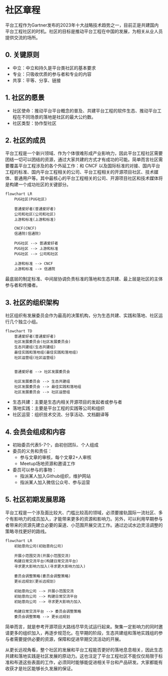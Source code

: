 # 社区章程

平台工程作为Gartner发布的2023年十大战略技术趋势之一，目前正是共建国内平台工程社区的时机。社区的目标是推动平台工程在中国的发展，为相关从业人员提供交流的场所。

## 0. 关键原则

- 中立：中立和持久是平台类社区的基本要求
- 专业：只吸收优质的参与者和专业的内容
- 共享：平等、分享、链接

## 1. 社区的愿景

- 社区使命：推动平台平台概念的普及、共建平台工程的软件生态、推动平台工程在不同场景的落地是社区的最大公约数。
- 社区类型：协作型社区

## 2. 社区的成员

平台工程是一个新兴领域、作为个体很难形成产业影响力，因此平台工程社区需要团结一切可以团结的资源，通过大家共建的方式才有成功的可能。简单而言社区需要覆盖平台工程涉及的各个外延工作：和 CNCF 以及国际标准的对接、国内平台工程的标准、国内平台工程相关的公司、平台工程相关的开源项目社区、技术媒体、普通用户等。其中最核心的平台工程相关的公司、开源项目社区和技术媒体将是构建一个成功社区的关键部分。


```mermaid
flowchart LR
    PUG社区(PUG社区)

    普通爱好者(普通爱好者)
    公司和社区(公司和社区)
    上游和标准(上游和标准)

    CNCF(CNCF)
    信通院(信通院)

    PUG社区 --> 普通爱好者
    PUG社区 --> 上游和标准
    PUG社区 --> 公司和社区

    上游和标准 --> CNCF
    上游和标准 --> 信通院
```

最底层的制定标准、中间层协调负责标准的落地和生态共建、最上层是社区的主体参与者和传播者。

## 3. 社区的组织架构

社区组织有发展委员会作为最高的决策机构，分为生态共建、实践和落地、社区运行几个独立小组。

```mermaid
flowchart TD
    普通爱好者(普通爱好者)
    社区发展委员会(社区发展委员会)
    生态共建组(生态共建组)
    最佳实践和落地组(最佳实践和落地组)
    社区运营组(社区运营组)

    
    普通爱好者 --> 社区发展委员会

    社区发展委员会 --> 生态共建组
    社区发展委员会 --> 最佳实践和落地组
    社区发展委员会 --> 社区运营组
```

- 生态共建：主要是生态内相关开源项目的发起者或参与者
- 落地实践：主要是平台工程的实践等公司和组织
- 社区运营：组织技术交流、分享活动、文档翻译等

## 4. 会员会组成和内容


- 初始委员代表5-7个，由初创团队、个人组成
- 委员的义务和责任：
   - 参与文章的审核，每个文章2+人审核
   - Meetup场地资源和邀请工作
- 委员可以参与的事物：
   - 指派某人加入Github组织，维护网站
   - 指派某人加入微信公众号、参与运营

## 5. 社区初期发展思路

平台工程是一个涉及面比较大、门槛比较高的领域，必须要接轨国际一流社区、多个有影响力的成员加入，才能带来更多的资源和影响力。另外，可以利用早期参与者带来的资源先建立必要的渠道、小范围开展交流工作。通过边试水边灵活调整的策略寻找更好的路线。


```mermaid
flowchart LR
    初始意向公司(初始意向公司)

    开展小范围交流(开展小范围交流)
    构建日常交流平台(构建日常交流平台)
    寻求更大影响力加入(寻求更大影响力加入)

    委员会调整策略(委员会调整策略)
    更长远规划(更长远规划)

    初始意向公司 --> 开展小范围交流
    初始意向公司 --> 构建日常交流平台
    初始意向公司 --> 寻求更大影响力加入

    构建日常交流平台 --> 委员会调整策略
    委员会调整策略 --> 更长远规划
```

简单而言，就是参考开源项目大路线尽早先试运行起来。聚集一定影响力的同时邀请更多的组织加入，再逐步规范化。在早期的阶段，生态共建组和落地实践组的参与者需要提供必要的资源，保障和促进早期交流活动的开展。

从更长远视角看，整个社区的发展和平台工程能否更好的落地息息相关，因此生态共建和落地实践是社区发展的原动力。这也注定了平台工程社区不能仅仅局限于标准和布道这些表面的工作，必须同时能够能促进相关平台和产品研发。大家都能有收获才是社区能够长久发展的保证。
